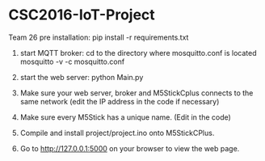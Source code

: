 # CSC2016-IoT-Project
Team 26
pre installation:
pip install -r requirements.txt

1. start MQTT broker:
cd to the directory where mosquitto.conf is located
mosquitto -v -c mosquitto.conf

2. start the web server:
python Main.py

3. Make sure your web server, broker and M5StickCplus connects to the same network (edit the IP address in the code if necessary)
4. Make sure every M5Stick has a unique name. (Edit in the code)
5. Compile and install project/project.ino onto M5StickCPlus. 
6. Go to http://127.0.0.1:5000 on your browser to view the web page.
